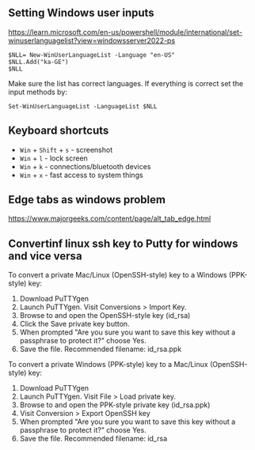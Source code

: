 ## Setting Windows user inputs
https://learn.microsoft.com/en-us/powershell/module/international/set-winuserlanguagelist?view=windowsserver2022-ps 

```
$NLL= New-WinUserLanguageList -Language "en-US"
$NLL.Add("ka-GE") 
$NLL 
```
Make sure the list has correct languages.
If everything is correct set the input methods by:

```
Set-WinUserLanguageList -LanguageList $NLL
```
## Keyboard shortcuts
* `Win` + `Shift` + `s` - screenshot
* `Win` + `l` - lock screen
* `Win` + `k` - connections/bluetooth devices
* `Win` + `x` - fast access to system things

## Edge tabs as windows problem
https://www.majorgeeks.com/content/page/alt_tab_edge.html

## Convertinf linux ssh key to Putty for windows and vice versa

To convert a private Mac/Linux (OpenSSH-style) key to a Windows (PPK-style) key:
1. Download PuTTYgen
1. Launch PuTTYgen. Visit Conversions > Import Key.
1. Browse to and open the OpenSSH-style key (id_rsa)
1. Click the Save private key button.
1. When prompted "Are you sure you want to save this key without a passphrase to protect it?" choose Yes.
1. Save the file. Recommended filename: id_rsa.ppk


To convert a private Windows (PPK-style) key to a Mac/Linux (OpenSSH-style) key:
1. Download PuTTYgen
2. Launch PuTTYgen. Visit File > Load private key.
2. Browse to and open the PPK-style private key (id_rsa.ppk)
2. Visit Conversion > Export OpenSSH key
2. When prompted "Are you sure you want to save this key without a passphrase to protect it?" choose Yes.
2. Save the file. Recommended filename: id_rsa
